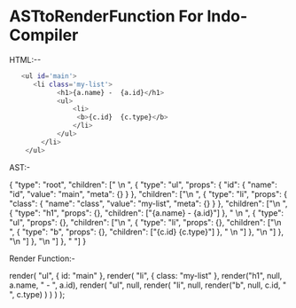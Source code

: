 # ASTtoRenderFunction For Indo-Compiler


HTML:--

```bash
   <ul id='main'>
      <li class='my-list'>
            <h1>{a.name} -  {a.id}</h1> 
            <ul>
                <li>
                 <b>{c.id}  {c.type}</b>  
                </li>
            </ul>
        </li>
    </ul> 
```
   
   
AST:-

{
	"type": "root",
	"children": ["    \n    ", {
		"type": "ul",
		"props": {
			"id": {
				"name": "id",
				"value": "main",
				"meta": {}
			}
		},
		"children": ["\n      ", {
			"type": "li",
			"props": {
				"class": {
					"name": "class",
					"value": "my-list",
					"meta": {}
				}
			},
			"children": ["\n            ", {
				"type": "h1",
				"props": {},
				"children": ["{a.name} -  {a.id}"]
			}, " \n            ", {
				"type": "ul",
				"props": {},
				"children": ["\n                ", {
					"type": "li",
					"props": {},
					"children": ["\n                 ", {
						"type": "b",
						"props": {},
						"children": ["{c.id}  {c.type}"]
					}, "  \n                "]
				}, "\n            "]
			}, "\n        "]
		}, "\n    "]
	}, "   "]
}


Render Function:-


render(
  "ul",
  { id: "main" },
  render(
    "li",
    { class: "my-list" },
    render("h1", null, a.name, " -  ", a.id),
    render(
      "ul",
      null,
      render(
        "li",
        null,
        render("b", null, c.id, "  ", c.type)
      )
    )
  )
);
 
